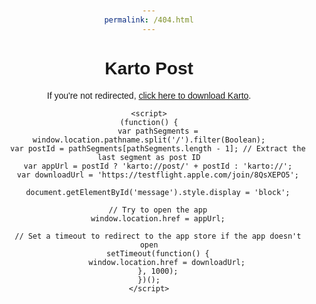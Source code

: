 ```yaml
---
permalink: /404.html
---
```

<!DOCTYPE html>
<html lang="en">
<head>
    <meta charset="UTF-8">
    <meta name="viewport" content="width=device-width, initial-scale=1.0">
    <title>Karto Post</title>
    <meta http-equiv="refresh" content="2;url=https://testflight.apple.com/join/8QsXEPO5">
    <style>
        body { font-family: Arial, sans-serif; text-align: center; padding: 20px; }
        #message { display: none; }
    </style>
</head>
<body>
    <h1>Karto Post</h1>
    <p id="message">Redirecting to Karto app...</p>
    <p>If you're not redirected, <a href="https://testflight.apple.com/join/8QsXEPO5">click here to download Karto</a>.</p>

    <script>
    (function() {
        var pathSegments = window.location.pathname.split('/').filter(Boolean);
        var postId = pathSegments[pathSegments.length - 1]; // Extract the last segment as post ID
        var appUrl = postId ? 'karto://post/' + postId : 'karto://';
        var downloadUrl = 'https://testflight.apple.com/join/8QsXEPO5';

        document.getElementById('message').style.display = 'block';

        // Try to open the app
        window.location.href = appUrl;

        // Set a timeout to redirect to the app store if the app doesn't open
        setTimeout(function() {
            window.location.href = downloadUrl;
        }, 1000);
    })();
    </script>
</body>
</html>

